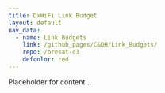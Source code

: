 ```yaml
---
title: DxWiFi Link Budget
layout: default
nav_data:
  - name: Link Budgets
    link: /github_pages/C&DH/Link_Budgets/
    repo: /oresat-c3
    defcolor: red
---
```



Placeholder for content...
